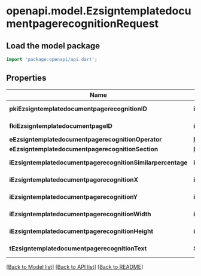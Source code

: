# openapi.model.EzsigntemplatedocumentpagerecognitionRequest

## Load the model package
```dart
import 'package:openapi/api.dart';
```

## Properties
Name | Type | Description | Notes
------------ | ------------- | ------------- | -------------
**pkiEzsigntemplatedocumentpagerecognitionID** | **int** | The unique ID of the Ezsigntemplatedocumentpagerecognition | [optional] 
**fkiEzsigntemplatedocumentpageID** | **int** | The unique ID of the Ezsigntemplatedocumentpage | 
**eEzsigntemplatedocumentpagerecognitionOperator** | [**FieldEEzsigntemplatedocumentpagerecognitionOperator**](FieldEEzsigntemplatedocumentpagerecognitionOperator.md) |  | 
**eEzsigntemplatedocumentpagerecognitionSection** | [**FieldEEzsigntemplatedocumentpagerecognitionSection**](FieldEEzsigntemplatedocumentpagerecognitionSection.md) |  | 
**iEzsigntemplatedocumentpagerecognitionSimilarpercentage** | **int** | The similarpercentage of the Ezsigntemplatedocumentpagerecognition | [optional] 
**iEzsigntemplatedocumentpagerecognitionX** | **int** | The x of the Ezsigntemplatedocumentpagerecognition | [optional] 
**iEzsigntemplatedocumentpagerecognitionY** | **int** | The y of the Ezsigntemplatedocumentpagerecognition | [optional] 
**iEzsigntemplatedocumentpagerecognitionWidth** | **int** | The width of the Ezsigntemplatedocumentpagerecognition | [optional] 
**iEzsigntemplatedocumentpagerecognitionHeight** | **int** | The height of the Ezsigntemplatedocumentpagerecognition | [optional] 
**tEzsigntemplatedocumentpagerecognitionText** | **String** | The text of the Ezsigntemplatedocumentpagerecognition | 

[[Back to Model list]](../README.md#documentation-for-models) [[Back to API list]](../README.md#documentation-for-api-endpoints) [[Back to README]](../README.md)


